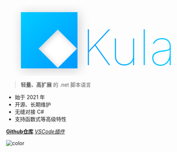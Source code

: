 <div>
    <div class="middle-block">
        <div id="logo">
            <div id="box-a">
                <div id="box-b"></div>
            </div>
        </div>
        <div id="text">Kula</div>
    </div>
    <style>
        .middle-block {
            display: inline-block;
            overflow: hidden; zoom: 1;
        }
        #logo {
            margin: 20px 0 20px 40px;
            width: min(160px, 16vw);
            height: min(160px, 16vw);
            float: left;
            box-shadow: 4px 4px 28px #ccc;
        }
        #box-a {
            width: min(160px, 16vw);
            height: min(160px, 16vw);
            background-image: linear-gradient(135deg, #0cf, #09f);
        }
        #box-b {
            width: 48.5%;
            height: 48.5%;
            background-color: #fff;
            transform: rotate(45deg) translate(120%, 0);
            box-shadow: inset 4px 0 16px #ccc;
        }
        #text {
            float: left;
            height: min(160px, 16vw);
            margin: 20px 40px 20px .1em;
            font-weight: lighter;
            font-size: min(140px, 14vw);
            line-height: min(200px, 20vw);
            vertical-align: bottom;
            background-image: linear-gradient(90deg, #09f, #0cf);
            -webkit-background-clip: text;
            -webkit-text-fill-color: transparent;
        }
    </style>
</div>

> **轻量、高扩展** 的 .net 脚本语言

+ 始于 2021 年
+ 开源、长期维护
+ 无缝对接 C#
+ 支持函数式等高级特性

[**Github仓库**](https://github.com/HanaYabuki/Kula)
[*VSCode插件*](https://github.com/HanaYabuki/Kula-Diana)

![color](#fff)